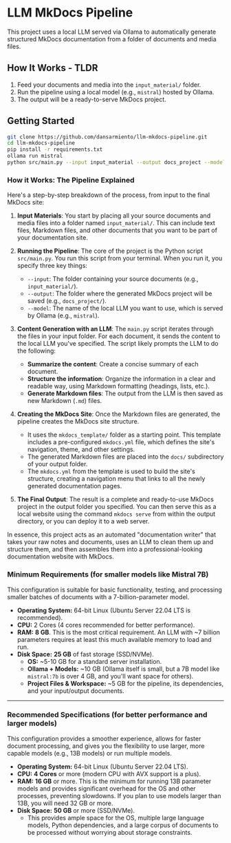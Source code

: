 # LLM MkDocs Pipeline

This project uses a local LLM served via Ollama to automatically generate structured MkDocs documentation from a folder of documents and media files.

## How It Works - TLDR

1. Feed your documents and media into the `input_material/` folder.
2. Run the pipeline using a local model (e.g., `mistral`) hosted by Ollama.
3. The output will be a ready-to-serve MkDocs project.

## Getting Started

```bash
git clone https://github.com/dansarmiento/llm-mkdocs-pipeline.git
cd llm-mkdocs-pipeline
pip install -r requirements.txt
ollama run mistral
python src/main.py --input input_material --output docs_project --model mistral
```

### How it Works: The Pipeline Explained

Here's a step-by-step breakdown of the process, from input to the final MkDocs site:

1.  **Input Materials**: You start by placing all your source documents and media files into a folder named `input_material/`. This can include text files, Markdown files, and other documents that you want to be part of your documentation site.

2.  **Running the Pipeline**: The core of the project is the Python script `src/main.py`. You run this script from your terminal. When you run it, you specify three key things:
    * `--input`: The folder containing your source documents (e.g., `input_material/`).
    * `--output`: The folder where the generated MkDocs project will be saved (e.g., `docs_project/`).
    * `--model`: The name of the local LLM you want to use, which is served by Ollama (e.g., `mistral`).

3.  **Content Generation with an LLM**: The `main.py` script iterates through the files in your input folder. For each document, it sends the content to the local LLM you've specified. The script likely prompts the LLM to do the following:
    * **Summarize the content**: Create a concise summary of each document.
    * **Structure the information**: Organize the information in a clear and readable way, using Markdown formatting (headings, lists, etc.).
    * **Generate Markdown files**: The output from the LLM is then saved as new Markdown (`.md`) files.

4.  **Creating the MkDocs Site**: Once the Markdown files are generated, the pipeline creates the MkDocs site structure.
    * It uses the `mkdocs_template/` folder as a starting point. This template includes a pre-configured `mkdocs.yml` file, which defines the site's navigation, theme, and other settings.
    * The generated Markdown files are placed into the `docs/` subdirectory of your output folder.
    * The `mkdocs.yml` from the template is used to build the site's structure, creating a navigation menu that links to all the newly generated documentation pages.

5.  **The Final Output**: The result is a complete and ready-to-use MkDocs project in the output folder you specified. You can then serve this as a local website using the command `mkdocs serve` from within the output directory, or you can deploy it to a web server.

In essence, this project acts as an automated "documentation writer" that takes your raw notes and documents, uses an LLM to clean them up and structure them, and then assembles them into a professional-looking documentation website with MkDocs.

### **Minimum Requirements (for smaller models like Mistral 7B)**
This configuration is suitable for basic functionality, testing, and processing smaller batches of documents with a 7-billion-parameter model.

* **Operating System:** 64-bit Linux (Ubuntu Server 22.04 LTS is recommended).
* **CPU:** 2 Cores (4 cores recommended for better performance).
* **RAM:** **8 GB**. This is the most critical requirement. An LLM with ~7 billion parameters requires at least this much available memory to load and run.
* **Disk Space:** **25 GB** of fast storage (SSD/NVMe).
    * **OS:** ~5-10 GB for a standard server installation.
    * **Ollama + Models:** ~10 GB (Ollama itself is small, but a 7B model like `mistral:7b` is over 4 GB, and you'll want space for others).
    * **Project Files & Workspace:** ~5 GB for the pipeline, its dependencies, and your input/output documents.

---

### **Recommended Specifications (for better performance and larger models)**
This configuration provides a smoother experience, allows for faster document processing, and gives you the flexibility to use larger, more capable models (e.g., 13B models) or run multiple models.

* **Operating System:** 64-bit Linux (Ubuntu Server 22.04 LTS).
* **CPU:** **4 Cores** or more (modern CPU with AVX support is a plus).
* **RAM:** **16 GB** or more. This is the minimum for running 13B parameter models and provides significant overhead for the OS and other processes, preventing slowdowns. If you plan to use models larger than 13B, you will need 32 GB or more.
* **Disk Space:** **50 GB** or more (SSD/NVMe).
    * This provides ample space for the OS, multiple large language models, Python dependencies, and a large corpus of documents to be processed without worrying about storage constraints.
